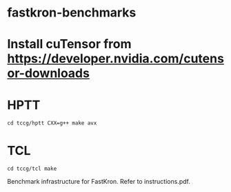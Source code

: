 # fastkron-benchmarks

# Install cuTensor from https://developer.nvidia.com/cutensor-downloads

# HPTT
`
cd tccg/hptt
CXX=g++ make avx
`

# TCL
`
cd tccg/tcl
make
`

Benchmark infrastructure for FastKron. Refer to instructions.pdf.
